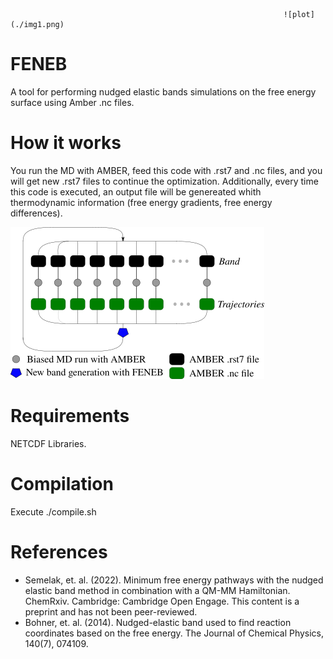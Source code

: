                                                                  ![plot](./img1.png)

# FENEB
A tool for performing nudged elastic bands simulations on the free energy surface using Amber .nc files.

# How it works
You run the MD with AMBER, feed this code with .rst7 and .nc files, and you will get new .rst7 files to continue the optimization. Additionally, every time this code is executed, an output file will be genereated whith thermodynamic information (free energy gradients, free energy differences).

![plot](./img2.png)

# Requirements
NETCDF Libraries.

# Compilation 
Execute ./compile.sh

# References 
- Semelak, et. al. (2022). Minimum free energy pathways with the nudged elastic band method in combination with a QM-MM Hamiltonian. ChemRxiv. Cambridge: Cambridge Open Engage. This content is a preprint and has not been peer-reviewed.
- Bohner, et. al. (2014). Nudged-elastic band used to find reaction coordinates based on the free energy. The Journal of Chemical Physics, 140(7), 074109.
